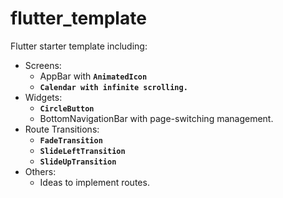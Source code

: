 # flutter_template
Flutter starter template including:
 - Screens:
   - AppBar with **`AnimatedIcon`**
   - **`Calendar with infinite scrolling.`**
 - Widgets:
   - **`CircleButton`**
   - BottomNavigationBar with page-switching management.
 - Route Transitions:
   - **`FadeTransition`**
   - **`SlideLeftTransition`**
   - **`SlideUpTransition`**
- Others:
  - Ideas to implement routes.